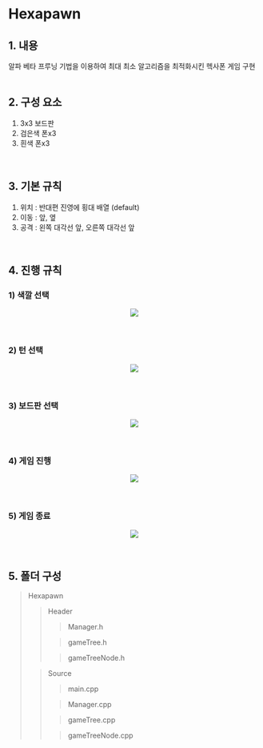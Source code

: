 # Hexapawn
## 1. 내용
알파 베타 프루닝 기법을 이용하여 최대 최소 알고리즘을 최적화시킨 헥사폰 게임 구현 <br><br>

## 2. 구성 요소
1) 3x3 보드판
2) 검은색 폰x3
3) 흰색 폰x3
<br>

## 3. 기본 규칙
1) 위치 : 반대편 진영에 횡대 배열 (default)
2) 이동 : 앞, 옆
3) 공격 : 왼쪽 대각선 앞, 오른쪽 대각선 앞
<br>

## 4. 진행 규칙
### 1) 색깔 선택
<p align="center">
 <img src = "https://github.com/KKGB/Hexapawn/assets/69628911/ab4dbd78-f42a-4f65-9238-9b346f6ba7a0">
</p>
<br>

### 2) 턴 선택
<p align="center">
 <img src = "https://github.com/KKGB/Hexapawn/assets/69628911/1b620f83-a113-446e-9139-390c8bf53bd9">
</p>
<br>

### 3) 보드판 선택
<p align="center">
 <img src = "https://github.com/KKGB/Hexapawn/assets/69628911/e45fc99c-6987-451b-b6b8-5a822ed09f96">
</p>
<br>

### 4) 게임 진행
<p align="center">
 <img src = "https://github.com/KKGB/Hexapawn/assets/69628911/80da1294-d051-4fe5-a038-b3b835162463">
</p>
<br>

### 5) 게임 종료
<p align="center">
 <img src = "https://github.com/KKGB/Hexapawn/assets/69628911/ba7d3ac0-0bba-4507-812c-fa3ce6e1aef9">
</p>
<br>

## 5. 폴더 구성
> Hexapawn
> > Header
> > > Manager.h
> >
> > > gameTree.h
> >
> > > gameTreeNode.h
>
> > Source
> > > main.cpp
> >
> > > Manager.cpp
> >
> > > gameTree.cpp
> >
> > > gameTreeNode.cpp
